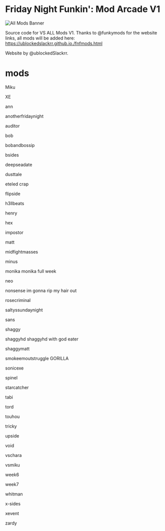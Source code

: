 # Friday Night Funkin': Mod Arcade V1

![All Mods Banner](https://github.com/repositoryrepos/Fnf-Mods/blob/master/bg.png)


Source code for VS ALL Mods V1.
Thanks to @funkymods for the website links, all mods will be added here: https://ublockedslackrr.github.io./fnfmods.html


Website by @ublockedSlackrr.

# mods

Miku
 
 
XE
 
 
ann
 
 
anotherfridaynight
 
 
auditor
 
 
bob
 
 
bobandbossip
 
 
bsides
 
 
deepseadate
 
 
dusttale
 
 
eteled
crap
 
 
 
flipside
 
 
h3llbeats
 
 
henry
 
 
hex
 
 
impostor
 

matt
 
 
midfightmasses
 
 
minus
 
 
monika
monika full week
 
neo
 
 
nonsense
im gonna rip my hair out
 
rosecriminal
 
 
saltyssundaynight
 
 
sans
 
 
shaggy
 
 
shaggyhd
shaggyhd with god eater
 
shaggymatt
 
smokeemoutstruggle
GORILLA
 
sonicexe
 
 
spinel
 
 
starcatcher
 
 
tabi
 
 
tord
 
 
touhou
 
 
tricky
 
 
upside
 
 
void
 
 
vschara
 
 
vsmiku
 
 
week6
 
 
week7

whitman

x-sides

xevent

zardy
